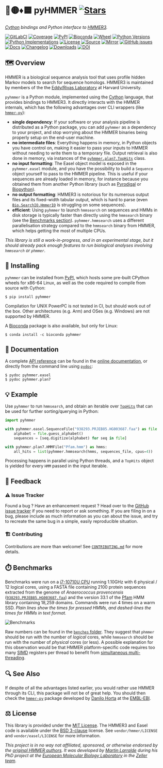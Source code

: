 # 🐍🟡♦️🟦 pyHMMER [![Stars](https://img.shields.io/github/stars/althonos/pyhmmer.svg?style=social&maxAge=3600&label=Star)](https://github.com/althonos/pyhmmer/stargazers)

*[Cython](https://cython.org/) bindings and Python interface to [HMMER3](http://hmmer.org/).*

[![GitLabCI](https://img.shields.io/gitlab/pipeline/larralde/pyhmmer/master?gitlab_url=https%3A%2F%2Fgit.embl.de&logo=gitlab&style=flat-square&maxAge=600)](https://git.embl.de/larralde/pyhmmer/-/pipelines)
[![Coverage](https://img.shields.io/codecov/c/gh/althonos/pyhmmer?style=flat-square&maxAge=3600)](https://codecov.io/gh/althonos/pyhmmer/)
[![PyPI](https://img.shields.io/pypi/v/pyhmmer.svg?style=flat-square&maxAge=3600)](https://pypi.org/project/pyhmmer)
[![Bioconda](https://img.shields.io/conda/vn/bioconda/pyhmmer?style=flat-square&maxAge=3600)](https://anaconda.org/bioconda/pyhmmer)
[![Wheel](https://img.shields.io/pypi/wheel/pyhmmer.svg?style=flat-square&maxAge=3600)](https://pypi.org/project/pyhmmer/#files)
[![Python Versions](https://img.shields.io/pypi/pyversions/pyhmmer.svg?style=flat-square&maxAge=3600)](https://pypi.org/project/pyhmmer/#files)
[![Python Implementations](https://img.shields.io/pypi/implementation/pyhmmer.svg?style=flat-square&maxAge=3600&label=impl)](https://pypi.org/project/pyhmmer/#files)
[![License](https://img.shields.io/badge/license-MIT-blue.svg?style=flat-square&maxAge=2678400)](https://choosealicense.com/licenses/mit/)
[![Source](https://img.shields.io/badge/source-GitHub-303030.svg?maxAge=2678400&style=flat-square)](https://github.com/althonos/pyhmmer/)
[![Mirror](https://img.shields.io/badge/mirror-EMBL-009f4d?style=flat-square&maxAge=2678400)](https://git.embl.de/larralde/pyhmmer/)
[![GitHub issues](https://img.shields.io/github/issues/althonos/pyhmmer.svg?style=flat-square&maxAge=600)](https://github.com/althonos/pyhmmer/issues)
[![Docs](https://img.shields.io/readthedocs/pyhmmer/latest?style=flat-square&maxAge=600)](https://pyhmmer.readthedocs.io)
[![Changelog](https://img.shields.io/badge/keep%20a-changelog-8A0707.svg?maxAge=2678400&style=flat-square)](https://github.com/althonos/pyhmmer/blob/master/CHANGELOG.md)
[![Downloads](https://img.shields.io/badge/dynamic/json?style=flat-square&color=303f9f&maxAge=86400&label=downloads&query=%24.total_downloads&url=https%3A%2F%2Fapi.pepy.tech%2Fapi%2Fprojects%2Fpyhmmer)](https://pepy.tech/project/pyhmmer)
[![DOI](https://img.shields.io/badge/doi-10.5281%2Fzenodo.4270012-purple?style=flat-square&maxAge=86400)](https://doi.org/10.5281/zenodo.4270012)


## 🗺️ Overview

HMMER is a biological sequence analysis tool that uses profile hidden Markov
models to search for sequence homologs. HMMER3 is maintained by members of the
the [Eddy/Rivas Laboratory](http://eddylab.org/) at Harvard University.

`pyhmmer` is a Python module, implemented using the [Cython](https://cython.org/)
language, that provides bindings to HMMER3. It directly interacts with the
HMMER internals, which has the following advantages over CLI wrappers
(like [`hmmer-py`](https://pypi.org/project/hmmer/)):

- **single dependency**: If your software or your analysis pipeline is
  distributed as a Python package, you can add `pyhmmer` as a dependency to
  your project, and stop worrying about the HMMER binaries being properly
  setup on the end-user machine.
- **no intermediate files**: Everything happens in memory, in Python objects
  you have control on, making it easier to pass your inputs to HMMER without
  needing to write them to a temporary file. Output retrieval is also done
  in memory, via instances of the
  [`pyhmmer.plan7.TopHits`](https://pyhmmer.readthedocs.io/en/stable/api/plan7.html#pyhmmer.plan7.TopHits)
  class.
- **no input formatting**: The Easel object model is exposed in the `pyhmmer.easel`
  module, and you have the possibility to build a `Sequence` object yourself
  to pass to the HMMER pipeline. This is useful if your sequences are already
  loaded in memory, for instance because you obtained them from another
  Python library (such as [Pyrodigal](https://github.com/althonos/pyrodigal)
  or [Biopython](https://biopython.org/)).
- **no output formatting**: HMMER3 is notorious for its numerous output files
  and its fixed-width tabular output, which is hard to parse (even
  [`Bio.SearchIO.HmmerIO`](https://biopython.org/docs/dev/api/Bio.SearchIO.HmmerIO.html)
  is struggling on some sequences).
- **efficient**: Using `pyhmmer` to launch `hmmsearch` on sequences
  and HMMs in disk storage is typically faster than directly using the
  `hmmsearch` binary (see the [Benchmarks section](#%EF%B8%8F-benchmarks)).
  `pyhmmer.hmmsearch` uses a different parallelisation strategy compared to
  the `hmmsearch` binary from HMMER, which helps getting the most of
  multiple CPUs.

*This library is still a work-in-progress, and in an experimental stage,
but it should already pack enough features to run biological analyses
involving `hmmsearch` or `phmmer`.*


## 🔧 Installing

`pyhmmer` can be installed from [PyPI](https://pypi.org/project/pyhmmer/),
which hosts some pre-built CPython wheels for x86-64 Linux, as well as the
code required to compile from source with Cython:
```console
$ pip install pyhmmer
```

Compilation for UNIX PowerPC is not tested in CI, but should work out of the
box. Other architectures (e.g. Arm) and OSes (e.g. Windows) are not
supported by HMMER.

A [Bioconda](https://bioconda.github.io/) package is also available,
but only for Linux:
```console
$ conda install -c bioconda pyhmmer
```


## 📖 Documentation

A complete [API reference](https://pyhmmer.readthedocs.io/en/stable/api/) can
be found in the [online documentation](https://pyhmmer.readthedocs.io/), or
directly from the command line using
[`pydoc`](https://docs.python.org/3/library/pydoc.html):
```console
$ pydoc pyhmmer.easel
$ pydoc pyhmmer.plan7
```


## 💡 Example

Use `pyhmmer` to run `hmmsearch`, and obtain an iterable over
[`TopHits`](https://pyhmmer.readthedocs.io/en/stable/api/plan7.html#pyhmmer.plan7.TopHits)
that can be used for further sorting/querying in Python:

```python
import pyhmmer

with pyhmmer.easel.SequenceFile("938293.PRJEB85.HG003687.faa") as file:
    alphabet = file.guess_alphabet()
    sequences = [seq.digitize(alphabet) for seq in file]

with pyhmmer.plan7.HMMFile("Pfam.hmm") as hmms:
    all_hits = list(pyhmmer.hmmsearch(hmms, sequences_file, cpus=4))
```

Processing happens in parallel using Python threads, and a ``TopHits``
object is yielded for every ``HMM`` passed in the input iterable.


## 💭 Feedback

### ⚠️ Issue Tracker

Found a bug ? Have an enhancement request ? Head over to the [GitHub issue
tracker](https://github.com/althonos/pyhmmer/issues) if you need to report
or ask something. If you are filing in on a bug, please include as much
information as you can about the issue, and try to recreate the same bug
in a simple, easily reproducible situation.

### 🏗️ Contributing

Contributions are more than welcome! See [`CONTRIBUTING.md`](https://github.com/althonos/pyhmmer/blob/master/CONTRIBUTING.md) for more details.

## ⏱️ Benchmarks

Benchmarks were run on a [i7-10710U CPU](https://ark.intel.com/content/www/us/en/ark/products/196448/intel-core-i7-10710u-processor-12m-cache-up-to-4-70-ghz.html) running 1.10GHz with 6 physical / 12
logical cores, using a FASTA file containing 2100 protein sequences extracted
from the genome of *Anaerococcus provencensis*
([`938293.PRJEB85.HG003687.faa`](https://github.com/althonos/pyhmmer/blob/master/tests/data/seqs/938293.PRJEB85.HG003687.faa))
and the version 33.1 of the [Pfam](https://pfam.xfam.org/) HMM library containing
18,259 domains. Commands were run 4 times on a warm SSD. *Plain lines show
the times for pressed HMMs, and dashed-lines the times for HMMs in text format.*

![Benchmarks](https://raw.github.com/althonos/pyhmmer/master/benches/benchmarks.svg)

Raw numbers can be found in the [`benches` folder](https://github.com/althonos/pyhmmer/blob/master/benches/).
They suggest that `phmmer` should be run with the number of *logical* cores,
while `hmmsearch` should be run with the number of *physical* cores (or less).
A possible explanation for this observation would be that HMMER
platform-specific code requires too many [SIMD](https://en.wikipedia.org/wiki/SIMD)
registers per thread to benefit from [simultaneous multi-threading](https://en.wikipedia.org/wiki/Simultaneous_multithreading).


## 🔍 See Also

If despite of all the advantages listed earlier, you would rather use HMMER through its CLI,
this package will not be of great help. You should then check the
[`hmmer-py`](https://github.com/EBI-Metagenomics/hmmer-py) package developed
by [Danilo Horta](https://github.com/horta) at the [EMBL-EBI](https://www.ebi.ac.uk).


## ⚖️ License

This library is provided under the [MIT License](https://choosealicense.com/licenses/mit/).
The HMMER3 and Easel code is available under the
[BSD 3-clause](https://choosealicense.com/licenses/bsd-3-clause/) license.
See `vendor/hmmer/LICENSE` and `vendor/easel/LICENSE` for more information.

*This project is in no way not affiliated, sponsored, or otherwise endorsed by
the [original HMMER authors](http://hmmer.org/). It was developed by
[Martin Larralde](https://github.com/althonos/pyhmmer) during his PhD project
at the [European Molecular Biology Laboratory](https://www.embl.de/) in
the [Zeller team](https://github.com/zellerlab).*
